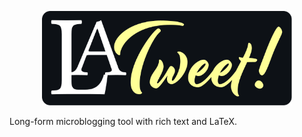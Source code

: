 <p align="center">
  <img width="400" src="logo-readme.svg">
</p>

Long-form microblogging tool with rich text and LaTeX.
